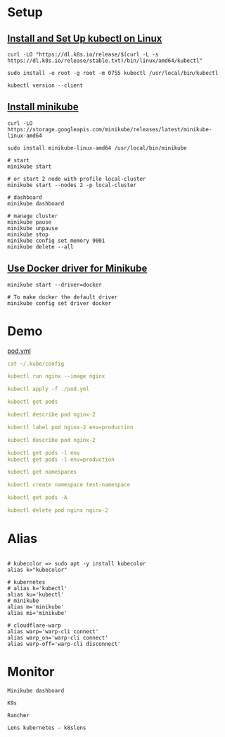 # Setup

## [Install and Set Up kubectl on Linux](https://kubernetes.io/docs/tasks/tools/install-kubectl-linux/)

```
curl -LO "https://dl.k8s.io/release/$(curl -L -s https://dl.k8s.io/release/stable.txt)/bin/linux/amd64/kubectl"

sudo install -o root -g root -m 0755 kubectl /usr/local/bin/kubectl

kubectl version --client
```

## [Install minikube](https://minikube.sigs.k8s.io/docs/start/)

```
curl -LO https://storage.googleapis.com/minikube/releases/latest/minikube-linux-amd64

sudo install minikube-linux-amd64 /usr/local/bin/minikube
```

```
# start
minikube start

# or start 2 node with profile local-cluster
minikube start --nodes 2 -p local-cluster

# dashboard
minikube dashboard

# manage cluster
minikube pause
minikube unpause
minikube stop
minikube config set memory 9001
minikube delete --all
```

## [Use Docker driver for Minikube](https://minikube.sigs.k8s.io/docs/drivers/docker/?utm_source=j2team&utm_medium=url_shortener&utm_campaign=f2ea6746)

```
minikube start --driver=docker

# To make docker the default driver
minikube config set driver docker
```

# Demo

[pod.yml](./pod.yml)

```yml
cat ~/.kube/config

kubectl run nginx --image nginx

kubectl apply -f ./pod.yml

kubectl get pods

kubectl describe pod nginx-2

kubectl label pod nginx-2 env=production

kubectl describe pod nginx-2

kubectl get pods -l env
kubectl get pods -l env=production

kubectl get namespaces

kubectl create namespace test-namespace

kubectl get pods -A

kubectl delete pod nginx nginx-2
```

# Alias

```

# kubecolor => sudo apt -y install kubecolor
alias k="kubecolor"

# kubernetes
# alias k='kubectl'
alias ku='kubectl'
# minikube
alias m='minikube'
alias mi='minikube'

# cloudflare-warp
alias warp='warp-cli connect'
alias warp_on='warp-cli connect'
alias warp-off='warp-cli disconnect'
```

# Monitor

```
Minikube dashboard

K9s

Rancher

Lens kubernetes - k8slens
```
